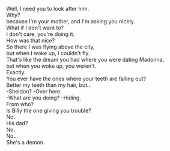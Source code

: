 
Well, I need you to look after him.     
Why?    
because I'm your mother, and I'm asking you nicely.    
What if I don't want to?    
I don't care, you're doing it.    
How was that nice?    
So there I was flying above the city,    
but when I woke up, I couldn't fly.    
That's like the dream you had where you were dating Madonna,    
but when you woke up, you weren't.    
Exactly.    
You ever have the ones where your teeth are falling out?    
Better my teeth than my hair, but...    
-Sheldon? -Over here.    
-What are you doing? -Hiding.    
From who?    
Is Billy the one giving you trouble?    
No.    
His dad?    
No.    
No...    
She's a demon.    


